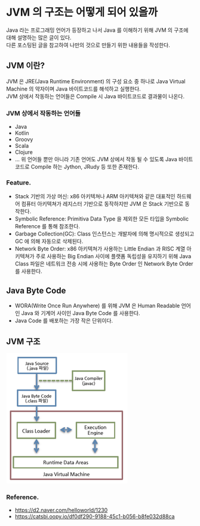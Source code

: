 # JVM 의 구조는 어떻게 되어 있을까

Java 라는 프로그래밍 언어가 등장하고 나서 Java 를 이해하기 위해 JVM 의 구조에 대해 설명하는 많은 글이 있다.   
다른 포스팅된 글을 참고하여 나만의 것으로 만들기 위한 내용들을 작성한다.

## JVM 이란?

JVM 은 JRE(Java Runtime Environment) 의 구성 요소 중 하나로 Java Virtual Machine 의 약자이며 Java 바이트코드를 해석하고 실행한다.   
JVM 상에서 작동하는 언어들은 Compile 시 Java 바이트코드로 결과물이 나온다.
 
### JVM 상에서 작동하는 언어들

- Java
- Kotlin
- Groovy
- Scala
- Clojure
- ...
위 언어들 뿐만 아니라 기존 언어도 JVM 상에서 작동 될 수 있도록 Java 바이트코드로 Compile 하는 Jython, JRudy 등 또한 존재한다.

### Feature.

- Stack 기반의 가상 머신: x86 아키텍쳐나 ARM 아키텍쳐와 같은 대표적인 하드웨어 컴퓨터 아키텍쳐가 레지스터 기반으로 동작하지만 JVM 은 Stack 기반으로 동작한다.
- Symbolic Reference: Primitiva Data Type 을 제외한 모든 타입을 Symbolic Reference 를 통해 참조한다.
- Garbage Collection(GC): Class 인스턴스는 개발자에 의해 명시적으로 생성되고 GC 에 의해 자동으로 삭제된다.
- Network Byte Order: x86 아키텍쳐가 사용하는 Little Endian 과 RISC 계열 아키텍쳐가 주로 사용하는 Big Endian 사이에 플랫폼 독립성을 유지하기 위해 Java Class 파일은 네트워크 전송 시에 사용하는 Byte Order 인 Network Byte Order 를 사용한다.

## Java Byte Code

- WORA(Write Once Run Anywhere) 를 위해 JVM 은 Human Readable 언어인 Java 와 기계어 사이인 Java Byte Code 를 사용한다.
- Java Code 를 배포하는 가장 작은 단위이다.

## JVM 구조
![JVM Code Execition Process](img/JVM_code_execution.png)

### Reference.

- https://d2.naver.com/helloworld/1230
- https://catsbi.oopy.io/df0df290-9188-45c1-b056-b8fe032d88ca
